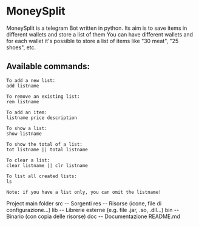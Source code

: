 # MoneySplit
MoneySplit is a telegram Bot written in python.
Its aim is to save items in different wallets and store a list of them
You can have different wallets and for each wallet it's possible to store a list of items like "30 meat", "25 shoes", etc.
## Available commands:
```
To add a new list:
add listname

To remove an existing list:
rem listname

To add an item:
listname price description

To show a list:
show listname

To show the total of a list:
tot listname || total listname

To clear a list:
clear listname || clr listname

To list all created lists:
ls

Note: if you have a list only, you can omit the listname!
```

Project main folder
src -- Sorgenti
res -- Risorse (icone, file di configurazione...)
lib -- Librerie esterne (e.g. file .jar, .so, .dll...)
bin -- Binario (con copia delle risorse)
doc -- Documentazione
README.md